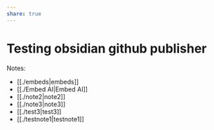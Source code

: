```yaml
---
share: true
---
```



# Testing obsidian github publisher

Notes:

- [[./embeds|embeds]]
- [[./Embed AI|Embed AI]]
- [[./note2|note2]]
- [[./note3|note3]]
- [[./test3|test3]]
- [[./testnote1|testnote1]]